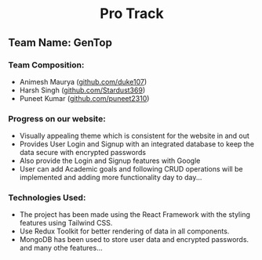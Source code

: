 # <p align="center">Pro Track</p>

## Team Name: GenTop

### Team Composition:
- Animesh Maurya ([github.com/duke107](https://github.com/Animesh-Maurya))
- Harsh Singh ([github.com/Stardust369](https://github.com/harshsingh9222))
- Puneet Kumar ([github.com/puneet2310](https://github.com/puneet2310))

### Progress on our website:
- Visually appealing theme which is consistent for the website in and out
- Provides User Login and Signup with an integrated database to keep the data secure with encrypted passwords
- Also provide the Login and Signup features with Google
- User can add Academic goals and following CRUD operations will be implemented
   and adding more functionality day to day...

### Technologies Used:
- The project has been made using the React Framework with the styling features using Tailwind CSS.
- Use Redux Toolkit for better rendering of data in all components.
- MongoDB has been used to store user data and encrypted passwords.
   and many othe features...

